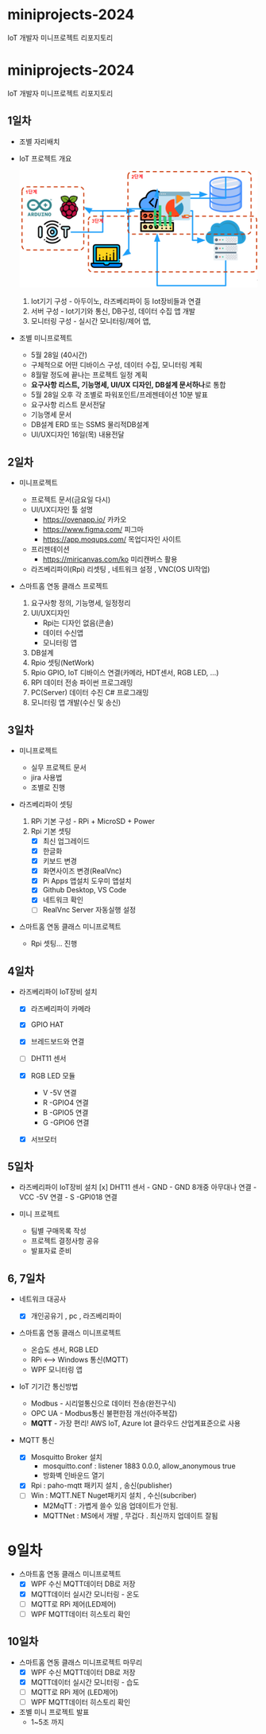 # miniprojects-2024
IoT 개발자 미니프로젝트 리포지토리

# miniprojects-2024
IoT 개발자 미니프로젝트 리포지토리

## 1일차
- 조별 자리배치
- IoT 프로젝트 개요

    ![IoT프로젝트](https://raw.githubusercontent.com/leekminxx/miniprojects-2024/main/mp001.png)

	1. Iot기기 구성 - 아두이노, 라즈베리파이 등 Iot장비들과 연결
	2. 서버 구성 - Iot기기와 통신,  DB구성, 데이터 수집 앱 개발
	3. 모니터링 구성 - 실시간 모니터링/제어 앱, 

- 조별 미니프로젝트
    - 5월 28일 (40시간)
    - 구체적으로 어떤 디바이스 구성, 데이터 수집, 모니터링 계획
    - 8월말 정도에 끝나는 프로젝트 일정 계획
    - **요구사항 리스트, 기능명세, UI/UX 디자인, DB설계 문서하나**로 통합
    - 5월 28일 오후 각 조별로 파워포인트/프레젠테이션 10분 발표
    - 요구사항 리스트 문서전달
    - 기능명세 문서
    - DB설계 ERD 또는 SSMS 물리적DB설계 
    - UI/UX디자인 16일(목) 내용전달
	
## 2일차
- 미니프로젝트
	- 프로젝트 문서(금요일 다시)
	- UI/UX디자인 툴 설명
		- https://ovenapp.io/ 카카오
		- https://www.figma.com/ 피그마
		- https://app.moqups.com/ 목업디자인 사이트
	- 프리젠테이션
		- https://miricanvas.com/ko 미리캔버스 활용
	- 라즈베리파이(Rpi) 리셋팅 , 네트워크 설정 , VNC(OS UI작업)
	
- 스마트홈 연동 클래스 프로젝트
	1. 요구사항 정의, 기능명세, 일정정리
	2. UI/UX디자인
		- Rpi는 디자인 없음(콘솔)
		- 데이터 수신앱
		- 모니터링 앱
	3. DB설계
	4. Rpio 셋팅(NetWork)
	5. Rpio GPIO, IoT 디바이스 연결(카메라, HDT센서, RGB LED, ...)
	6. RPI 데이터 전송 파이썬 프로그래밍
	7. PC(Server) 데이터 수진 C# 프로그래밍
	8. 모니터링 앱 개발(수신 및 송신)
	
## 3일차
- 미니프로젝트
	- 실무 프로젝트 문서
	- jira 사용법
	- 조별로 진행
	
- 라즈베리파이 셋팅
	1. RPi 기본 구성 - RPi + MicroSD + Power
	2. Rpi 기본 셋팅
		- [x] 최신 업그레이드
		- [x] 한글화 
		- [x] 키보드 변경
		- [x] 화면사이즈 변경(RealVnc)
		- [x] Pi Apps 앱설치 도우미 앱설치
		- [x] Github Desktop, VS Code
		- [x] 네트워크 확인
		- [ ] RealVnc Server 자동실행 설정
	
- 스마트홈 연동 클래스 미니프로젝트
	- Rpi 셋팅... 진행
	
## 4일차
- 라즈베리파이 IoT장비 설치
	- [x] 라즈베리파이 카메라
	- [x] GPIO HAT
	- [x] 브레드보드와 연결
	- [ ] DHT11 센서
	- [x] RGB LED 모듈
		- V -5V 연결
		- R -GPIO4 연결
		- B -GPIO5 연결
		- G -GPIO6 연결
	
	- [x] 서브모터

## 5일차
- 라즈베리파이 IoT장비 설치
	[x] DHT11 센서
		- GND - GND 8개중 아무대나 연결
		- VCC -5V 연결
		- S -GPI018 연결

- 미니 프로젝트
	- 팀별 구매목록 작성
	- 프로젝트 결정사항 공유
	- 발표자료 준비

## 6, 7일차
- 네트워크 대공사
	- [x] 개인공유기 , pc , 라즈베리파이

- 스마트홈 연동 클래스 미니프로젝트
	- 온습도 센서, RGB LED
	- RPi <--> Windows 통신(MQTT)
	- WPF 모니터링 앱

- IoT 기기간 통신방법
	- Modbus - 시리얼통신으로 데이터 전송(완전구식)
	- OPC UA - Modbus통신 불편한점 개선(아주복잡)
	- **MQTT** - 가장 편리! AWS IoT, Azure Iot 클라우드 산업계표준으로 사용

- MQTT 통신
	- [x] Mosquitto Broker 설치
		- mosquitto.conf : listener 1883 0.0.0, allow_anonymous true
		- 방화벽 인바운드 열기
	- [x] Rpi : paho-mqtt 패키지 설치 , 송신(publisher)
	- [ ] Win : MQTT.NET Nuget패키지 설치 , 수신(subcriber) 
		- M2MqTT : 가볍게 쓸수 있음 업데이트가 안됨. 
		- MQTTNet : MS에서 개발 , 무겁다 . 최신까지 업데이트 잘됨
	
# 9일차
- 스마트홈 연동 클래스 미니프로젝트
	- [x] WPF 수신 MQTT데이터 DB로 저장
	- [x]  MQTT데이터 실시간 모니터링 - 온도 
	- [ ] MQTT로 RPi 제어(LED제어)
	- [ ] WPF MQTT데이터 히스토리 확인

## 10일차  
- 스마트홈 연동 클래스 미니프로젝트 마무리 
	- [x] WPF 수신 MQTT데이터 DB로 저장
	- [x] MQTT데이터 실시간 모니터링 - 습도
	- [ ] MQTT로 RPi 제어 (LED제어)
	- [ ] WPF MQTT데이터 히스토리 확인

- 조별 미니 프로젝트 발표
	- 1~5조 까지